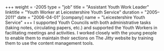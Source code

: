 +++
weight = -2005
type = "job"
title = "Assistant Youth Work Leader"
linktitle = "Youth Worker at Leicestershire Youth Service"
duration = "2005–2011"
date = "2006-04-01"
[company]
  name = "Leicestershire Youth Service"
+++
I supported Youth Councils with both administrative tasks (taking notes, circulating papers, etc.) and supported the Youth Workers in facilitating meetings and activities. I worked closely with the young people to enable them to maintain their sections on The Jitty website by training them to use the content management tools.
